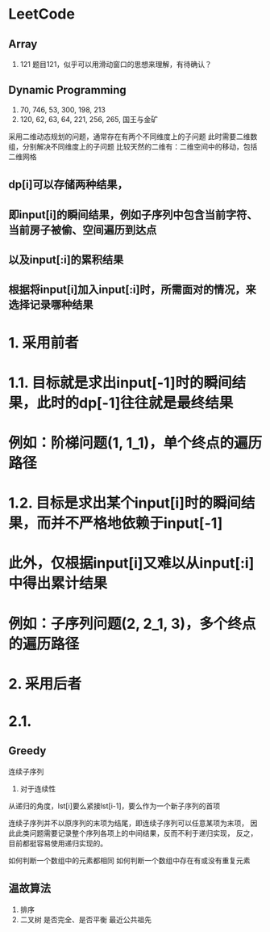 # LeetCode


## Array
1. 121
   题目121，似乎可以用滑动窗口的思想来理解，有待确认？


## Dynamic Programming
1. 70, 746, 53, 300, 198, 213
2. 120, 62, 63, 64, 221, 256, 265, 国王与金矿

采用二维动态规划的问题，通常存在有两个不同维度上的子问题
此时需要二维数组，分别解决不同维度上的子问题
比较天然的二维有：二维空间中的移动，包括二维网格


## dp[i]可以存储两种结果，
## 即input[i]的瞬间结果，例如子序列中包含当前字符、当前房子被偷、空间遍历到达点
## 以及input[:i]的累积结果
## 根据将input[i]加入input[:i]时，所需面对的情况，来选择记录哪种结果
# 1. 采用前者
# 1.1. 目标就是求出input[-1]时的瞬间结果，此时的dp[-1]往往就是最终结果
#      例如：阶梯问题(1, 1_1)，单个终点的遍历路径
# 1.2. 目标是求出某个input[i]时的瞬间结果，而并不严格地依赖于input[-1]
#      此外，仅根据input[i]又难以从input[:i]中得出累计结果
#      例如：子序列问题(2, 2_1, 3)，多个终点的遍历路径
# 2. 采用后者
# 2.1.


## Greedy


连续子序列

1. 对于连续性

从递归的角度，lst[i]要么紧接lst[i-1]，要么作为一个新子序列的首项

连续子序列并不以原序列的末项为结尾，即连续子序列可以任意某项为末项，
因此此类问题需要记录整个序列各项上的中间结果，反而不利于递归实现，
反之，目前都挺容易使用递归实现的。


如何判断一个数组中的元素都相同
如何判断一个数组中存在有或没有重复元素






## 温故算法
1. 排序
2. 二叉树
   是否完全、是否平衡
   最近公共祖先
